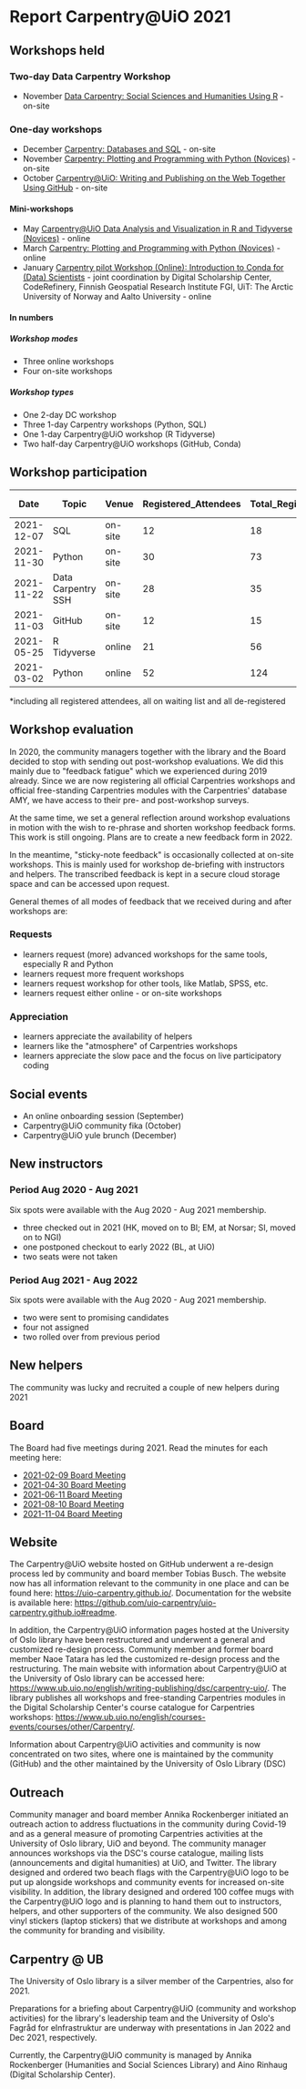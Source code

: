 # Report Carpentry@UiO 2021

## Workshops held

### Two-day Data Carpentry Workshop

* November [Data Carpentry: Social Sciences and Humanities Using R](https://www.ub.uio.no/english/courses-events/courses/other/Carpentry/211122_dcssh) - on-site

### One-day workshops

* December [Carpentry: Databases and SQL](https://www.ub.uio.no/english/courses-events/courses/other/Carpentry/arkiv/211207_sql) - on-site
* November [Carpentry: Plotting and Programming with Python (Novices)](https://www.ub.uio.no/english/courses-events/courses/other/Carpentry/211130_python) - on-site
* October [Carpentry@UiO: Writing and Publishing on the Web Together Using GitHub](https://www.ub.uio.no/english/courses-events/courses/other/Carpentry/211103_github) - on-site

#### Mini-workshops

* May [Carpentry@UiO Data Analysis and Visualization in R and Tidyverse (Novices)](https://www.ub.uio.no/english/courses-events/courses/other/Carpentry/210525_r) - online
* March [Carpentry: Plotting and Programming with Python (Novices)](https://www.ub.uio.no/english/courses-events/courses/other/Carpentry/210302_python) - online
* January [Carpentry pilot Workshop (Online): Introduction to Conda for (Data) Scientists](https://www.ub.uio.no/english/courses-events/courses/other/Carpentry/210108_conda) - joint coordination by Digital Scholarship Center, CodeRefinery, Finnish Geospatial Research Institute FGI, UiT: The Arctic University of Norway and Aalto University - online

#### In numbers

##### Workshop modes

* Three online workshops
* Four on-site workshops

##### Workshop types

* One 2-day DC workshop
* Three 1-day Carpentry workshops (Python, SQL)
* One 1-day Carpentry@UiO workshop (R Tidyverse)
* Two half-day Carpentry@UiO workshops (GitHub, Conda)

## Workshop participation

|Date|Topic|Venue|Registered_Attendees|Total_Registered*|Show-Up|
|---|---|---|---|---|---|
|2021-12-07|SQL|on-site|12|18|10|
|2021-11-30|Python|on-site|30|73|20|
|2021-11-22|Data Carpentry SSH|on-site|28|35|20/13|
|2021-11-03|GitHub|on-site|12|15|4|
|2021-05-25|R Tidyverse|online|21|56|NA|
|2021-03-02|Python|online|52|124|NA|

*including all registered attendees, all on waiting list and all de-registered

## Workshop evaluation

In 2020, the community managers together with the library and the Board decided to stop with sending out post-workshop evaluations. We did this mainly due to "feedback fatigue" which we experienced during 2019 already. Since we are now registering all official Carpentries workshops and official free-standing Carpentries modules with the Carpentries' database AMY, we have access to their pre- and post-workshop surveys.

At the same time, we set a general reflection around workshop evaluations in motion with the wish to re-phrase and shorten workshop feedback forms. This work is still ongoing. Plans are to create a new feedback form in 2022.

In the meantime, "sticky-note feedback" is occasionally collected at on-site workshops. This is mainly used for workshop de-briefing with instructors and helpers. The transcribed feedback is kept in a secure cloud storage space and can be accessed upon request.

General themes of all modes of feedback that we received during and after workshops are:

### Requests

* learners request (more) advanced workshops for the same tools, especially R and Python
* learners request more frequent workshops
* learners request workshop for other tools, like Matlab, SPSS, etc.
* learners request either online - or on-site workshops

### Appreciation

* learners appreciate the availability of helpers
* learners like the "atmosphere" of Carpentries workshops
* learners appreciate the slow pace and the focus on live participatory coding

## Social events

* An online onboarding session (September)
* Carpentry@UiO community fika (October)
* Carpentry@UiO yule brunch (December)

## New instructors

### Period Aug 2020 - Aug 2021

Six spots were available with the Aug 2020 - Aug 2021 membership.  

- three checked out in 2021 (HK, moved on to BI; EM, at Norsar; SI, moved on to NGI)
- one postponed checkout to early 2022 (BL, at UiO)
- two seats were not taken

### Period Aug 2021 - Aug 2022

Six spots were available with the Aug 2020 - Aug 2021 membership.  

- two were sent to promising candidates
- four not assigned
- two rolled over from previous period

## New helpers

The community was lucky and recruited a couple of new helpers during 2021

## Board

The Board had five meetings during 2021. Read the minutes for each meeting here:  

- [2021-02-09 Board Meeting](210209_board_meeting.md)
- [2021-04-30 Board Meeting](210430_board_meeting.md)
- [2021-06-11 Board Meeting](210611_board_meeting.md)
- [2021-08-10 Board Meeting](210810_board_meeting.md)
- [2021-11-04 Board Meeting](211104_board_meeting.md)

## Website

The Carpentry@UiO website hosted on GitHub underwent a re-design process led by community and board member Tobias Busch. The website now has all information relevant to the community in one place and can be found here: https://uio-carpentry.github.io/. Documentation for the website is available here: https://github.com/uio-carpentry/uio-carpentry.github.io#readme.

In addition, the Carpentry@UiO information pages hosted at the University of Oslo library have been restructured and underwent a general and customized re-design process. Community member and former board member Naoe Tatara has led the customized re-design process and the restructuring. The main website with information about Carpentry@UiO at the University of Oslo library can be accessed here: https://www.ub.uio.no/english/writing-publishing/dsc/carpentry-uio/. The library publishes all workshops and free-standing Carpentries modules in the Digital Scholarship Center's course catalogue for Carpentries workshops: https://www.ub.uio.no/english/courses-events/courses/other/Carpentry/.

Information about Carpentry@UiO activities and community is now concentrated on two sites, where one is maintained by the community (GitHub) and the other maintained by the University of Oslo Library (DSC)

## Outreach

Community manager and board member Annika Rockenberger initiated an outreach action to address fluctuations in the community during Covid-19 and as a general measure of promoting Carpentries activities at the University of Oslo library, UiO and beyond. The community manager announces workshops via the DSC's course catalogue, mailing lists (announcements and digital humanities) at UiO, and Twitter. The library designed and ordered two beach flags with the Carpentry@UiO logo to be put up alongside workshops and community events for increased on-site visibility. In addition, the library designed and ordered 100 coffee mugs with the Carpentry@UiO logo and is planning to hand them out to instructors, helpers, and other supporters of the community. We also designed 500 vinyl stickers (laptop stickers) that we distribute at workshops and among the community for branding and visibility.

## Carpentry @ UB

The University of Oslo library is a silver member of the Carpentries, also for 2021.

Preparations for a briefing about Carpentry@UiO (community and workshop activities) for the library's leadership team and the University of Oslo's Fagråd for eInfrastruktur are underway with presentations in Jan 2022 and Dec 2021, respectively.

Currently, the Carpentry@UiO community is managed by Annika Rockenberger (Humanities and Social Sciences Library) and Aino Rinhaug (Digital Scholarship Center).
